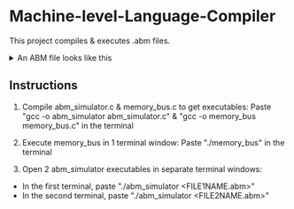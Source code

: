 # Machine-level-Language-Compiler

This project compiles & executes .abm files. 

<details>
<summary>An ABM file looks like this</summary>
</details>

## Instructions
1. Compile abm_simulator.c & memory_bus.c to get executables: Paste "gcc -o abm_simulator abm_simulator.c" & "gcc -o memory_bus memory_bus.c" in the terminal

2. Execute memory_bus in 1 terminal window: Paste "./memory_bus" in the terminal

3. Open 2 abm_simulator executables in separate terminal windows:
- In the first terminal, paste "./abm_simulator <FILE1NAME.abm>"
- In the second terminal, paste "./abm_simulator <FILE2NAME.abm>"
